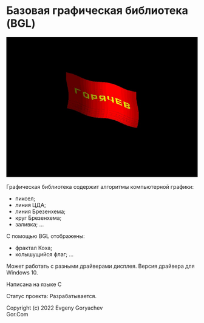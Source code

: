 # Базовая графическая библиотека (BGL)

![Screenshot1.jpg](Screenshot1.jpg)

Графическая библиотека содержит алгоритмы компьютерной графики:
- пиксел;
- линия ЦДА;
- линия Брезенхема;
- круг Брезенхема;
- заливка;
...

С помощью BGL отображены:
- фрактал Коха;
- колышущийся флаг;
...

Может работать с разными драйверами дисплея.
Версия драйвера для Windows 10.

Написана на языке C

Статус проекта: Разрабатывается.


Copyright (c) 2022 Evgeny Goryachev  
Gor.Com 
